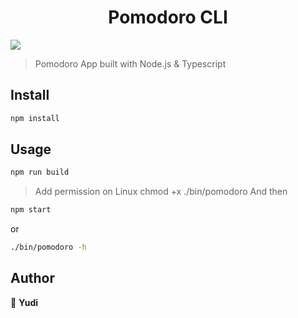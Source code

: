 <h1 align="center">Pomodoro CLI</h1>
<p>
  <img src="https://img.shields.io/badge/version-1.0.0-blue.svg?cacheSeconds=2592000" />
</p>

> Pomodoro App built with Node.js &amp; Typescript

## Install

```sh
npm install
```

## Usage

```sh
npm run build
```
> Add permission on Linux
> chmod +x ./bin/pomodoro
> And then
```sh
npm start
```
or
```sh
./bin/pomodoro -h
```
## Author

👤 **Yudi**
